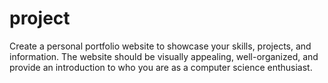 # project
Create a personal portfolio website to showcase your skills, projects, and information. The website should be visually appealing, well-organized, and provide an introduction to who you are as a computer science enthusiast.
